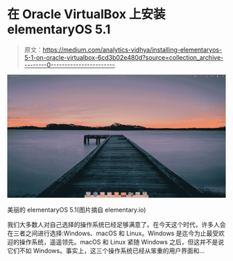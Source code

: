 # 在 Oracle VirtualBox 上安装 elementaryOS 5.1

> 原文：<https://medium.com/analytics-vidhya/installing-elementaryos-5-1-on-oracle-virtualbox-6cd3b02e480d?source=collection_archive---------0----------------------->

![](img/559fff18368d12c3f238cd4fbe8f2be7.png)

美丽的 elementaryOS 5.1(图片摘自 elementary.io)

我们大多数人对自己选择的操作系统已经足够满意了。在今天这个时代，许多人会在三者之间进行选择:Windows、macOS 和 Linux。Windows 是迄今为止最受欢迎的操作系统，遥遥领先。macOS 和 Linux 紧随 Windows 之后，但这并不是说它们不如 Windows。事实上，这三个操作系统已经从笨重的用户界面和…